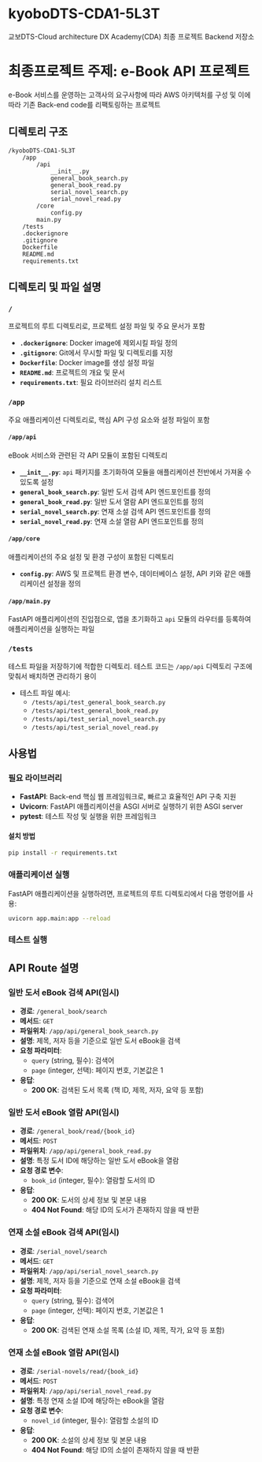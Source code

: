 # kyoboDTS-CDA1-5L3T
교보DTS-Cloud architecture DX Academy(CDA) 최종 프로젝트 Backend 저장소

# 최종프로젝트 주제: e-Book API 프로젝트
e-Book 서비스를 운영하는 고객사의 요구사항에 따라 AWS 아키텍처를 구성 및 이에 따라 기존 Back-end code를 리팩토링하는 프로젝트

## 디렉토리 구조
```
/kyoboDTS-CDA1-5L3T
    /app
        /api
            __init__.py
            general_book_search.py
            general_book_read.py
            serial_novel_search.py
            serial_novel_read.py
        /core
            config.py
        main.py
    /tests
    .dockerignore
    .gitignore
    Dockerfile
    README.md
    requirements.txt
```

## 디렉토리 및 파일 설명

### `/`

프로젝트의 루트 디렉토리로, 프로젝트 설정 파일 및 주요 문서가 포함

- **`.dockerignore`**: Docker image에 제외시킬 파일 정의
- **`.gitignore`**: Git에서 무시할 파일 및 디렉토리를 지정
- **`Dockerfile`**: Docker image를 생성 설정 파일
- **`README.md`**: 프로젝트의 개요 및 문서
- **`requirements.txt`**: 필요 라이브러리 설치 리스트

### `/app`

주요 애플리케이션 디렉토리로, 핵심 API 구성 요소와 설정 파일이 포함

#### `/app/api`

eBook 서비스와 관련된 각 API 모듈이 포함된 디렉토리

- **`__init__.py`**: `api` 패키지를 초기화하여 모듈을 애플리케이션 전반에서 가져올 수 있도록 설정
- **`general_book_search.py`**: 일반 도서 검색 API 엔드포인트를 정의
- **`general_book_read.py`**: 일반 도서 열람 API 엔드포인트를 정의
- **`serial_novel_search.py`**: 연재 소설 검색 API 엔드포인트를 정의
- **`serial_novel_read.py`**: 연재 소설 열람 API 엔드포인트를 정의

#### `/app/core`

애플리케이션의 주요 설정 및 환경 구성이 포함된 디렉토리

- **`config.py`**: AWS 및 프로젝트 환경 변수, 데이터베이스 설정, API 키와 같은 애플리케이션 설정을 정의

#### `/app/main.py`

FastAPI 애플리케이션의 진입점으로, 앱을 초기화하고 `api` 모듈의 라우터를 등록하여 애플리케이션을 실행하는 파일

### `/tests`

테스트 파일을 저장하기에 적합한 디렉토리. 테스트 코드는 `/app/api` 디렉토리 구조에 맞춰서 배치하면 관리하기 용이

- 테스트 파일 예시:
  - `/tests/api/test_general_book_search.py`
  - `/tests/api/test_general_book_read.py`
  - `/tests/api/test_serial_novel_search.py`
  - `/tests/api/test_serial_novel_read.py`

## 사용법

### 필요 라이브러리

- **FastAPI**: Back-end 핵심 웹 프레임워크로, 빠르고 효율적인 API 구축 지원
- **Uvicorn**: FastAPI 애플리케이션을 ASGI 서버로 실행하기 위한 ASGI server
- **pytest**: 테스트 작성 및 실행을 위한 프레임워크

#### 설치 방법

```bash
pip install -r requirements.txt
```

### 애플리케이션 실행

FastAPI 애플리케이션을 실행하려면, 프로젝트의 루트 디렉토리에서 다음 명령어를 사용:

```bash
uvicorn app.main:app --reload
```

### 테스트 실행

## API Route 설명

### 일반 도서 eBook 검색 API(임시)

- **경로**: `/general_book/search`
- **메서드**: `GET`
- **파일위치**: `/app/api/general_book_search.py`
- **설명**: 제목, 저자 등을 기준으로 일반 도서 eBook을 검색
- **요청 파라미터**:
  - `query` (string, 필수): 검색어
  - `page` (integer, 선택): 페이지 번호, 기본값은 1
- **응답**:
  - **200 OK**: 검색된 도서 목록 (책 ID, 제목, 저자, 요약 등 포함)

### 일반 도서 eBook 열람 API(임시)

- **경로**: `/general_book/read/{book_id}`
- **메서드**: `POST`
- **파일위치**: `/app/api/general_book_read.py`
- **설명**: 특정 도서 ID에 해당하는 일반 도서 eBook을 열람
- **요청 경로 변수**:
  - `book_id` (integer, 필수): 열람할 도서의 ID
- **응답**:
  - **200 OK**: 도서의 상세 정보 및 본문 내용
  - **404 Not Found**: 해당 ID의 도서가 존재하지 않을 때 반환

### 연재 소설 eBook 검색 API(임시)

- **경로**: `/serial_novel/search`
- **메서드**: `GET`
- **파일위치**: `/app/api/serial_novel_search.py`
- **설명**: 제목, 저자 등을 기준으로 연재 소설 eBook을 검색
- **요청 파라미터**:
  - `query` (string, 필수): 검색어
  - `page` (integer, 선택): 페이지 번호, 기본값은 1
- **응답**:
  - **200 OK**: 검색된 연재 소설 목록 (소설 ID, 제목, 작가, 요약 등 포함)

### 연재 소설 eBook 열람 API(임시)

- **경로**: `/serial-novels/read/{book_id}`
- **메서드**: `POST`
- **파일위치**: `/app/api/serial_novel_read.py`
- **설명**: 특정 연재 소설 ID에 해당하는 eBook을 열람
- **요청 경로 변수**:
  - `novel_id` (integer, 필수): 열람할 소설의 ID
- **응답**:
  - **200 OK**: 소설의 상세 정보 및 본문 내용
  - **404 Not Found**: 해당 ID의 소설이 존재하지 않을 때 반환
